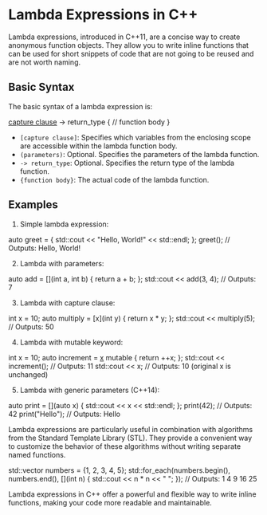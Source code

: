 
# Lambda Expressions in C++

Lambda expressions, introduced in C++11, are a concise way to create anonymous function objects. They allow you to write inline functions that can be used for short snippets of code that are not going to be reused and are not worth naming.

## Basic Syntax

The basic syntax of a lambda expression is:


[capture clause](parameters) -> return_type {
    // function body
}


- `[capture clause]`: Specifies which variables from the enclosing scope are accessible within the lambda function body.
- `(parameters)`: Optional. Specifies the parameters of the lambda function.
- `-> return_type`: Optional. Specifies the return type of the lambda function.
- `{function body}`: The actual code of the lambda function.

## Examples

1. Simple lambda expression:


auto greet = []() { std::cout << "Hello, World!" << std::endl; };
greet(); // Outputs: Hello, World!


2. Lambda with parameters:


auto add = [](int a, int b) { return a + b; };
std::cout << add(3, 4); // Outputs: 7


3. Lambda with capture clause:


int x = 10;
auto multiply = [x](int y) { return x * y; };
std::cout << multiply(5); // Outputs: 50


4. Lambda with mutable keyword:


int x = 10;
auto increment = [x]() mutable { return ++x; };
std::cout << increment(); // Outputs: 11
std::cout << x; // Outputs: 10 (original x is unchanged)


5. Lambda with generic parameters (C++14):


auto print = [](auto x) { std::cout << x << std::endl; };
print(42);    // Outputs: 42
print("Hello"); // Outputs: Hello


Lambda expressions are particularly useful in combination with algorithms from the Standard Template Library (STL). They provide a convenient way to customize the behavior of these algorithms without writing separate named functions.


std::vector<int> numbers = {1, 2, 3, 4, 5};
std::for_each(numbers.begin(), numbers.end(), [](int n) {
    std::cout << n * n << " ";
});
// Outputs: 1 4 9 16 25


Lambda expressions in C++ offer a powerful and flexible way to write inline functions, making your code more readable and maintainable.

